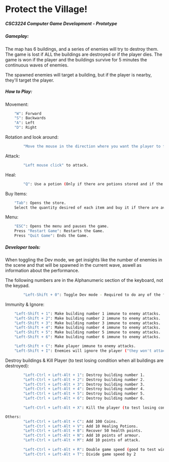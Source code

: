 # Protect the Village!
##### CSC3224 Computer Game Development - Prototype

##### Gameplay:
The map has 6 buildings, and a series of enemies will try to destroy them.
The game is lost if ALL the buildings are destroyed or if the player dies. The game is won if the player and the buildings survive for 5 minutes the continuous 
waves of enemies.

The spawned enemies will target a building, but if the player is nearby, they'll target the player.
##### How to Play:
Movement:
```sh
	"W": Forward
	"S": Backwards
	"A": Left
	"D": Right
```			
Rotation and look around:
```sh
    	"Move the mouse in the direction where you want the player to face."
```	
Attack:
```sh
    	"Left mouse click" to attack.
```	
Heal:
```sh
    	"Q": Use a potion (Only if there are potions stored and if the health is not already at its maximum level)
```	
Buy Items:
```sh
	"Tab": Opens the store.
	Select the quantity desired of each item and buy it if there are available funds.
```	
Menu:
```sh
	"ESC": Opens the menu and pauses the game.
	Press "Restart Game": Restarts the Game.
	Press "Quit Game": Ends the Game.
```
##### Developer tools:
When toggling the Dev mode, we get insights like the number of enemies in the scene and that will be spawned in the current wave, aswell as information about the performance.
	
The following numbers are in the Alphanumeric section of the keyboard, not the keypad.
```sh
    	"Left-Shift + 0": Toggle Dev mode - Required to do any of the following:
```
Immunity & Ignore:
```sh
	"Left-Shift + 1": Make building number 1 immune to enemy attacks.  
	"Left-Shift + 2": Make building number 2 immune to enemy attacks.
	"Left-Shift + 3": Make building number 3 immune to enemy attacks.
	"Left-Shift + 4": Make building number 4 immune to enemy attacks.
	"Left-Shift + 5": Make building number 5 immune to enemy attacks.
	"Left-Shift + 6": Make building number 6 immune to enemy attacks.

	"Left-Shift + C": Make player immune to enemy attacks.
	"Left-Shift + I": Enemies will ignore the player ("they won't attack the player").
```	
Destroy buildings & Kill Player (to test losing condition when all buildings are destroyed):
```sh
    	"Left-Ctrl + Left-Alt + 1": Destroy building number 1.  
    	"Left-Ctrl + Left-Alt + 2": Destroy building number 2.
    	"Left-Ctrl + Left-Alt + 3": Destroy building number 3.
    	"Left-Ctrl + Left-Alt + 4": Destroy building number 4.
    	"Left-Ctrl + Left-Alt + 5": Destroy building number 5.
    	"Left-Ctrl + Left-Alt + 6": Destroy building number 6.
    	
    	"Left-Ctrl + Left-Alt + X": Kill the player (to test losing condition when the player dies)
```	
```sh
Others:	
    	"Left-Ctrl + Left-Alt + C": Add 100 Coins.
    	"Left-Ctrl + Left-Alt + V": Add 10 Healing Potions.
    	"Left-Ctrl + Left-Alt + B": Recover 50 health points.
    	"Left-Ctrl + Left-Alt + N": Add 10 points of armour.
    	"Left-Ctrl + Left-Alt + M": Add 10 points of attack.
    	
    	"Left-Ctrl + Left-Alt + R": Double game speed (good to test winning condition of surviving 5 minutes.
    	"Left-Ctrl + Left-Alt + T": Divide game speed by 2
```	

